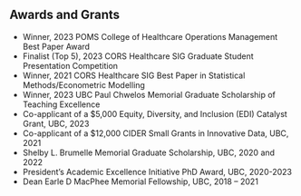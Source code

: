 ## Awards and Grants

<ul style="margin:0 0 5px;">
  <li><autocolor>Winner, 2023 POMS College of Healthcare Operations Management Best Paper Award</autocolor></li>
  <li><autocolor>Finalist (Top 5), 2023 CORS Healthcare SIG Graduate Student Presentation Competition</autocolor></li>
  <li><autocolor>Winner, 2021 CORS Healthcare SIG Best Paper in Statistical Methods/Econometric Modelling</autocolor></li>
  <li><autocolor>Winner, 2023 UBC Paul Chwelos Memorial Graduate Scholarship of Teaching Excellence</autocolor></li>
  <li><autocolor>Co-applicant of a $5,000 Equity, Diversity, and Inclusion (EDI) Catalyst Grant, UBC, 2023</autocolor></li>
  <li><autocolor>Co-applicant of a $12,000 CIDER Small Grants in Innovative Data, UBC, 2021</autocolor></li>
  <li><autocolor>Shelby L. Brumelle Memorial Graduate Scholarship, UBC, 2020 and 2022</autocolor></li>
  <li><autocolor>President’s Academic Excellence Initiative PhD Award, UBC, 2020-2023</autocolor></li>
  <li><autocolor>Dean Earle D MacPhee Memorial Fellowship, UBC, 2018 – 2021</autocolor></li>
</ul>

